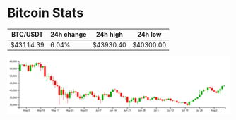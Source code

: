 # Bitcoin Stats

BTC/USDT|24h change|24h high|24h low|
|---|---|---|---|
|$43114.39|6.04%|$43930.40|$40300.00|

<img src="./chart.svg">
